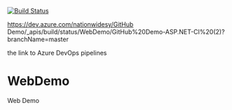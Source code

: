 [![Build Status](https://dev.azure.com/nationwidesy/GitHub%20Demo/_apis/build/status/WebDemo/GitHub%20Demo-ASP.NET-CI%20(2)?branchName=master)](https://dev.azure.com/nationwidesy/GitHub%20Demo/_build/latest?definitionId=10&branchName=master)

https://dev.azure.com/nationwidesy/GitHub Demo/_apis/build/status/WebDemo/GitHub%20Demo-ASP.NET-CI%20(2)?branchName=master

the link to Azure DevOps pipelines

# WebDemo
Web Demo
